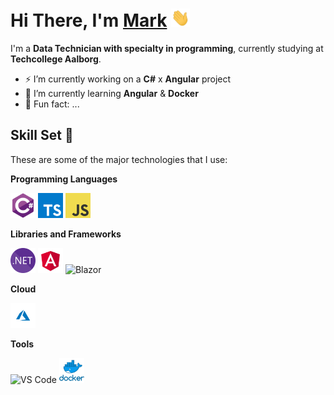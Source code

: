 <h1>Hi There, I'm <a  href="https://github.com/Markholm0309">Mark</a> <img  src="https://raw.githubusercontent.com/ABSphreak/ABSphreak/master/gifs/Hi.gif" width="30px"></h1>

I'm a **Data Technician with specialty in programming**, currently studying at **Techcollege Aalborg**.

- ⚡ I’m currently working on a **C#** x **Angular** project
- 🌱 I’m currently learning **Angular** & **Docker**
- 🔭 Fun fact: ...

## Skill Set :muscle:

These are some of the major technologies that I use:

**Programming Languages**

<img title="C#" alt="C#" width="40px" src="https://raw.githubusercontent.com/devicons/devicon/master/icons/csharp/csharp-original.svg" /> <img alt="TS" title="TypeScript" width="40px" src="https://raw.githubusercontent.com/github/explore/master/topics/typescript/typescript.png"> <img title="JavaScript" alt="JS" width="40px" src="https://raw.githubusercontent.com/github/explore/master/topics/javascript/javascript.png">


**Libraries and Frameworks**

<img title=".NET" alt=".NET" width="40px" src="https://raw.githubusercontent.com/github/explore/master/topics/dotnet/dotnet.png"/> <img title="Angular" alt="Angular" width="40px" src="https://raw.githubusercontent.com/github/explore/master/topics/angular/angular.png"/> <img title="Blazor" alt="Blazor" width="40px" src="https://upload.wikimedia.org/wikipedia/commons/d/d0/Blazor.png"/>

**Cloud**

<img title="Azure" alt="Azure" width="40px" src="https://raw.githubusercontent.com/github/explore/master/topics/azure/azure.png">

**Tools**

<img title="VS Code" alt="VS Code" width="40px" src="https://img.icons8.com/fluent/48/000000/visual-studio-code-2019.png"> <img title="VS Code" alt="VS Code" width="40px" src="https://raw.githubusercontent.com/github/explore/master/topics/docker/docker.png"> 

